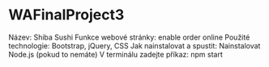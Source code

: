 # WAFinalProject3
Název: Shiba Sushi
Funkce webové stránky: enable order online
Použité technologie: Bootstrap, jQuery, CSS
Jak nainstalovat a spustit: 
Nainstalovat Node.js (pokud to nemáte)
V terminálu zadejte příkaz: npm start

